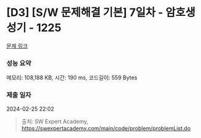 # [D3] [S/W 문제해결 기본] 7일차 - 암호생성기 - 1225 

[문제 링크](https://swexpertacademy.com/main/code/problem/problemDetail.do?contestProbId=AV14uWl6AF0CFAYD) 

### 성능 요약

메모리: 108,188 KB, 시간: 190 ms, 코드길이: 559 Bytes

### 제출 일자

2024-02-25 22:02



> 출처: SW Expert Academy, https://swexpertacademy.com/main/code/problem/problemList.do